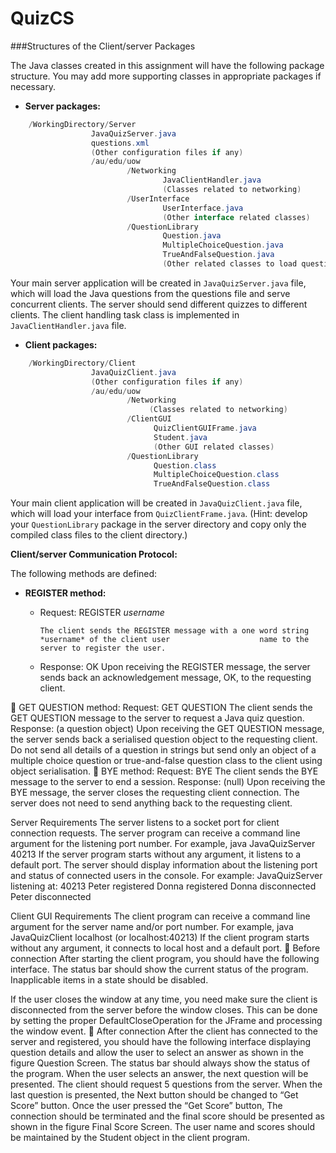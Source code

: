QuizCS
=====================
###Structures of the Client/server Packages


The Java classes created in this assignment will have the following package structure. You may add more supporting classes in appropriate packages if necessary.


+ **Server packages:**

```Java
    /WorkingDirectory/Server
                  JavaQuizServer.java
                  questions.xml
                  (Other configuration files if any)
                  /au/edu/uow
                          /Networking
                                  JavaClientHandler.java
                                  (Classes related to networking)
                          /UserInterface
                                  UserInterface.java
                                  (Other interface related classes)
                          /QuestionLibrary
                                  Question.java
                                  MultipleChoiceQuestion.java
                                  TrueAndFalseQuestion.java
                                  (Other related classes to load questions)
```

Your main server application will be created in `JavaQuizServer.java` file, which will load the Java questions from the questions file and serve concurrent clients. The server should send different quizzes to different clients. The client handling task class is implemented in `JavaClientHandler.java` file.

+ **Client packages:**

```Java
    /WorkingDirectory/Client
                  JavaQuizClient.java
                  (Other configuration files if any)
                  /au/edu/uow
                          /Networking
                               (Classes related to networking)
                          /ClientGUI
                                QuizClientGUIFrame.java
                                Student.java
                                (Other GUI related classes)
                          /QuestionLibrary
                                Question.class
                                MultipleChoiceQuestion.class
                                TrueAndFalseQuestion.class
```

Your main client application will be created in `JavaQuizClient.java` file, which will load your interface from `QuizClientFrame.java`. (Hint: develop your `QuestionLibrary` package in the server directory and copy only the compiled class files to the client directory.)


**Client/server Communication Protocol:**


The following methods are defined:


+ **REGISTER method:**

  -  Request: REGISTER *username*  
  

         The client sends the REGISTER message with a one word string *username* of the client user                    name to the server to register the user.
                
                
   - Response: OK
         Upon receiving the REGISTER message, the server sends back an acknowledgement message, OK, to                 the requesting client.
                
                
 GET QUESTION method:
Request: GET QUESTION
The client sends the GET QUESTION message to the server to request a Java quiz question.
Response: (a question object)
Upon receiving the GET QUESTION message, the server sends back a serialised question object to the requesting client.
Do not send all details of a question in strings but send only an object of a multiple choice question or true-and-false question class to the client using object serialisation.
 BYE method:
Request: BYE
The client sends the BYE message to the server to end a session.
Response: (null)
Upon receiving the BYE message, the server closes the requesting client connection. The server does not need to send anything back to the requesting client.

Server Requirements
The server listens to a socket port for client connection requests. The server program can receive a command line argument for the listening port number. For example,
java JavaQuizServer 40213
If the server program starts without any argument, it listens to a default port.
The server should display information about the listening port and status of connected users in the console. For example:
JavaQuizServer listening at: 40213
Peter registered
Donna registered
Donna disconnected
Peter disconnected

Client GUI Requirements
The client program can receive a command line argument for the server name and/or port number. For example,
java JavaQuizClient localhost (or localhost:40213)
If the client program starts without any argument, it connects to local host and a default port.
 Before connection
After starting the client program, you should have the following interface. The status bar should show the current status of the program. Inapplicable items in a state should be disabled.

If the user closes the window at any time, you need make sure the client is disconnected from the server before the window closes. This can be done by setting the proper DefaultCloseOperation for the JFrame and processing the window event.
 After connection
After the client has connected to the server and registered, you should have the following interface displaying question details and allow the user to select an answer as shown in the figure Question Screen.
The status bar should always show the status of the program.
When the user selects an answer, the next question will be presented. The client should request 5 questions from the server.
When the last question is presented, the Next button should be changed to “Get Score” button.
Once the user pressed the “Get Score” button, The connection should be terminated and the final score should be presented as shown in the figure Final Score Screen.
The user name and scores should be maintained by the Student object in the client program.
